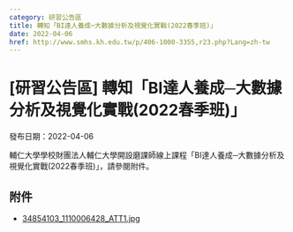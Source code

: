 ```yaml
---
category: 研習公告區
title: 轉知「BI達人養成─大數據分析及視覺化實戰(2022春季班)」
date: 2022-04-06
href: http://www.smhs.kh.edu.tw/p/406-1000-3355,r23.php?Lang=zh-tw
---
```


# [研習公告區] 轉知「BI達人養成─大數據分析及視覺化實戰(2022春季班)」

發布日期：2022-04-06

輔仁大學學校財團法人輔仁大學開設磨課師線上課程「BI達人養成─大數據分析及視覺化實戰(2022春季班)」，請參閱附件。

## 附件

- [34854103_1110006428_ATT1.jpg](https://www.smhs.kh.edu.tw/var/file/0/1000/attach/57/pta_3112_2847221_36125.jpg)
